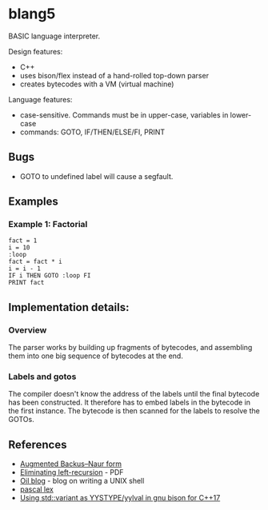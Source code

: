 # blang5

BASIC language interpreter. 

Design features:
* C++
* uses bison/flex instead of a hand-rolled top-down parser
* creates bytecodes with a VM (virtual machine)

Language features: 
* case-sensitive. Commands must be in upper-case, variables in lower-case
* commands: GOTO, IF/THEN/ELSE/FI, PRINT



## Bugs

* GOTO to undefined label will cause a segfault.

## Examples

### Example 1: Factorial
```
fact = 1
i = 10
:loop
fact = fact * i
i = i - 1
IF i THEN GOTO :loop FI
PRINT fact
```

## Implementation details:


### Overview

The parser works by building up fragments of bytecodes, and assembling them into one big sequence of bytecodes at the end.

### Labels and gotos

The compiler doesn't know the address of the labels until the final bytecode has been constructed. It therefore has
to embed labels in the bytecode in the first instance. The bytecode is then scanned for the labels to resolve the GOTOs.



## References

* [Augmented Backus–Naur form](https://en.wikipedia.org/wiki/Augmented_Backus%E2%80%93Naur_form)
* [Eliminating left-recursion](http://www.d.umn.edu/~hudson/5641/l11m.pdf) - PDF
* [Oil blog](http://www.oilshell.org/blog/) - blog on writing a UNIX shell
* [pascal lex](https://github.com/westes/flex/blob/master/examples/manual/pascal.lex)
* [Using std::variant as YYSTYPE/yylval in gnu bison for C++17](https://mcturra2000.wordpress.com/2018/05/18/using-stdvariant-as-yystype-yylval-in-gnu-bison-for-c17/)
